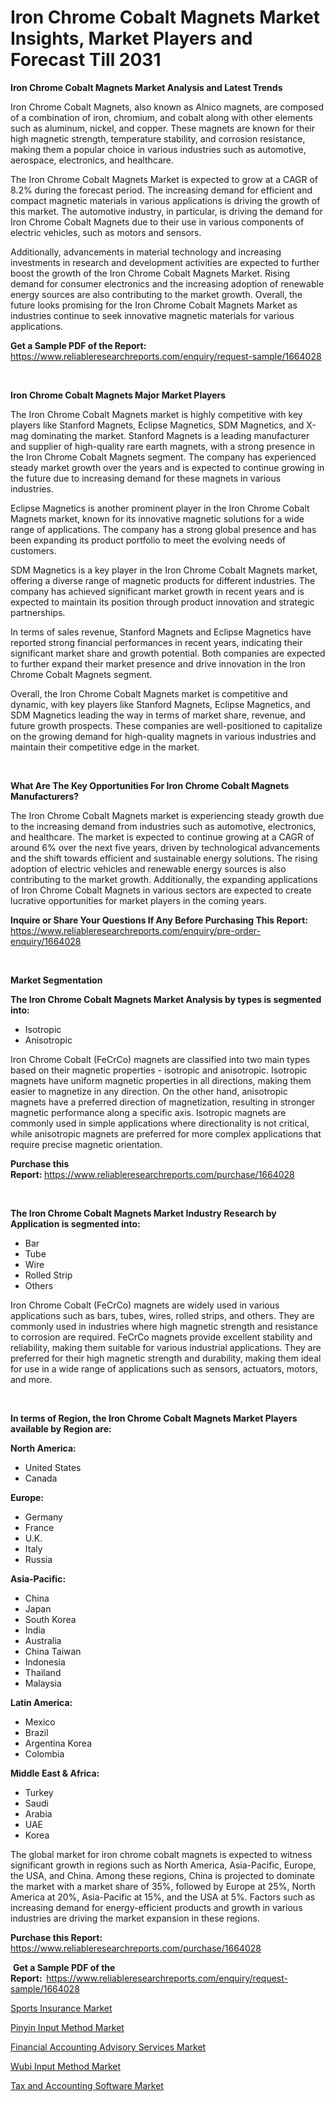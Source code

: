 <p><h1>Iron Chrome Cobalt Magnets Market Insights, Market Players and Forecast Till 2031</h1></p><p><strong>Iron Chrome Cobalt Magnets Market Analysis and Latest Trends</strong></p>
<p><p>Iron Chrome Cobalt Magnets, also known as Alnico magnets, are composed of a combination of iron, chromium, and cobalt along with other elements such as aluminum, nickel, and copper. These magnets are known for their high magnetic strength, temperature stability, and corrosion resistance, making them a popular choice in various industries such as automotive, aerospace, electronics, and healthcare.</p><p>The Iron Chrome Cobalt Magnets Market is expected to grow at a CAGR of 8.2% during the forecast period. The increasing demand for efficient and compact magnetic materials in various applications is driving the growth of this market. The automotive industry, in particular, is driving the demand for Iron Chrome Cobalt Magnets due to their use in various components of electric vehicles, such as motors and sensors.</p><p>Additionally, advancements in material technology and increasing investments in research and development activities are expected to further boost the growth of the Iron Chrome Cobalt Magnets Market. Rising demand for consumer electronics and the increasing adoption of renewable energy sources are also contributing to the market growth. Overall, the future looks promising for the Iron Chrome Cobalt Magnets Market as industries continue to seek innovative magnetic materials for various applications.</p></p>
<p><strong>Get a Sample PDF of the Report:&nbsp;</strong> <a href="https://www.reliableresearchreports.com/enquiry/request-sample/1664028">https://www.reliableresearchreports.com/enquiry/request-sample/1664028</a></p>
<p>&nbsp;</p>
<p><strong>Iron Chrome Cobalt Magnets Major Market Players</strong></p>
<p><p>The Iron Chrome Cobalt Magnets market is highly competitive with key players like Stanford Magnets, Eclipse Magnetics, SDM Magnetics, and X-mag dominating the market. Stanford Magnets is a leading manufacturer and supplier of high-quality rare earth magnets, with a strong presence in the Iron Chrome Cobalt Magnets segment. The company has experienced steady market growth over the years and is expected to continue growing in the future due to increasing demand for these magnets in various industries.</p><p>Eclipse Magnetics is another prominent player in the Iron Chrome Cobalt Magnets market, known for its innovative magnetic solutions for a wide range of applications. The company has a strong global presence and has been expanding its product portfolio to meet the evolving needs of customers.</p><p>SDM Magnetics is a key player in the Iron Chrome Cobalt Magnets market, offering a diverse range of magnetic products for different industries. The company has achieved significant market growth in recent years and is expected to maintain its position through product innovation and strategic partnerships.</p><p>In terms of sales revenue, Stanford Magnets and Eclipse Magnetics have reported strong financial performances in recent years, indicating their significant market share and growth potential. Both companies are expected to further expand their market presence and drive innovation in the Iron Chrome Cobalt Magnets segment.</p><p>Overall, the Iron Chrome Cobalt Magnets market is competitive and dynamic, with key players like Stanford Magnets, Eclipse Magnetics, and SDM Magnetics leading the way in terms of market share, revenue, and future growth prospects. These companies are well-positioned to capitalize on the growing demand for high-quality magnets in various industries and maintain their competitive edge in the market.</p></p>
<p>&nbsp;</p>
<p><strong>What Are The Key Opportunities For Iron Chrome Cobalt Magnets Manufacturers?</strong></p>
<p><p>The Iron Chrome Cobalt Magnets market is experiencing steady growth due to the increasing demand from industries such as automotive, electronics, and healthcare. The market is expected to continue growing at a CAGR of around 6% over the next five years, driven by technological advancements and the shift towards efficient and sustainable energy solutions. The rising adoption of electric vehicles and renewable energy sources is also contributing to the market growth. Additionally, the expanding applications of Iron Chrome Cobalt Magnets in various sectors are expected to create lucrative opportunities for market players in the coming years.</p></p>
<p><strong>Inquire or Share Your Questions If Any Before Purchasing This Report:</strong> <a href="https://www.reliableresearchreports.com/enquiry/pre-order-enquiry/1664028">https://www.reliableresearchreports.com/enquiry/pre-order-enquiry/1664028</a></p>
<p>&nbsp;</p>
<p><strong>Market Segmentation</strong></p>
<p><strong>The Iron Chrome Cobalt Magnets Market Analysis by types is segmented into:</strong></p>
<p><ul><li>Isotropic</li><li>Anisotropic</li></ul></p>
<p><p>Iron Chrome Cobalt (FeCrCo) magnets are classified into two main types based on their magnetic properties - isotropic and anisotropic. Isotropic magnets have uniform magnetic properties in all directions, making them easier to magnetize in any direction. On the other hand, anisotropic magnets have a preferred direction of magnetization, resulting in stronger magnetic performance along a specific axis. Isotropic magnets are commonly used in simple applications where directionality is not critical, while anisotropic magnets are preferred for more complex applications that require precise magnetic orientation.</p></p>
<p><strong>Purchase this Report:&nbsp;</strong><a href="https://www.reliableresearchreports.com/purchase/1664028">https://www.reliableresearchreports.com/purchase/1664028</a></p>
<p>&nbsp;</p>
<p><strong>The Iron Chrome Cobalt Magnets Market Industry Research by Application is segmented into:</strong></p>
<p><ul><li>Bar</li><li>Tube</li><li>Wire</li><li>Rolled Strip</li><li>Others</li></ul></p>
<p><p>Iron Chrome Cobalt (FeCrCo) magnets are widely used in various applications such as bars, tubes, wires, rolled strips, and others. They are commonly used in industries where high magnetic strength and resistance to corrosion are required. FeCrCo magnets provide excellent stability and reliability, making them suitable for various industrial applications. They are preferred for their high magnetic strength and durability, making them ideal for use in a wide range of applications such as sensors, actuators, motors, and more.</p></p>
<p>&nbsp;</p>
<p><strong>In terms of Region, the Iron Chrome Cobalt Magnets Market Players available by Region are:</strong></p>
<p>
    <p> <strong> North America: </strong>
        <ul>
            <li>United States</li>
            <li>Canada</li>
        </ul>
        </p> 
    <p> <strong> Europe: </strong>
        <ul>
            <li>Germany</li>
            <li>France</li>
            <li>U.K.</li>
            <li>Italy</li>
            <li>Russia</li>
        </ul>
        </p> 
    <p> <strong> Asia-Pacific: </strong>
        <ul>
            <li>China</li>
            <li>Japan</li>
            <li>South Korea</li>
            <li>India</li>
            <li>Australia</li>
            <li>China Taiwan</li>
            <li>Indonesia</li>
            <li>Thailand</li>
            <li>Malaysia</li>
        </ul>
        </p> 
    <p> <strong> Latin America: </strong>
        <ul>
            <li>Mexico</li>
            <li>Brazil</li>
            <li>Argentina Korea</li>
            <li>Colombia</li>
        </ul>
        </p> 
    <p> <strong> Middle East & Africa: </strong>
        <ul>
            <li>Turkey</li>
            <li>Saudi</li>
            <li>Arabia</li>
            <li>UAE</li>
            <li>Korea</li>
        </ul>
    </p>
    </p>
<p><p>The global market for iron chrome cobalt magnets is expected to witness significant growth in regions such as North America, Asia-Pacific, Europe, the USA, and China. Among these regions, China is projected to dominate the market with a market share of 35%, followed by Europe at 25%, North America at 20%, Asia-Pacific at 15%, and the USA at 5%. Factors such as increasing demand for energy-efficient products and growth in various industries are driving the market expansion in these regions.</p></p>
<p><strong>Purchase this Report: </strong><a href="https://www.reliableresearchreports.com/purchase/1664028">https://www.reliableresearchreports.com/purchase/1664028</a></p>
<p>&nbsp;<strong>Get a Sample PDF of the Report:&nbsp;&nbsp;</strong><a href="https://www.reliableresearchreports.com/enquiry/request-sample/1664028">https://www.reliableresearchreports.com/enquiry/request-sample/1664028</a></p>
<p><strong></strong></p>
<p><p><a href="https://medium.com/p/2bbd022cbfbf/edit">Sports Insurance Market</a></p><p><a href="https://medium.com/p/2e6fc2dc1fd6/edit">Pinyin Input Method Market</a></p><p><a href="https://medium.com/p/93da47be4e2e/edit">Financial Accounting Advisory Services Market</a></p><p><a href="https://medium.com/p/fd864e7b76fa/edit">Wubi Input Method Market</a></p><p><a href="https://medium.com/p/6786ff02ac59/edit">Tax and Accounting Software Market</a></p></p>